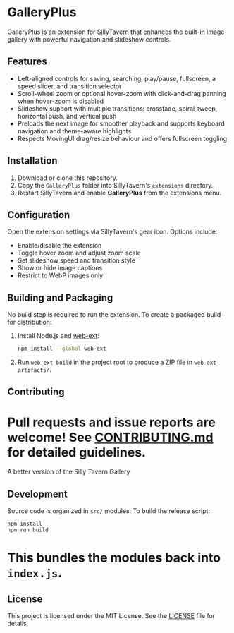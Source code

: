 # GalleryPlus

GalleryPlus is an extension for [SillyTavern](https://github.com/SillyTavern/SillyTavern) that enhances the built-in image gallery with powerful navigation and slideshow controls.

## Features
- Left-aligned controls for saving, searching, play/pause, fullscreen, a speed slider, and transition selector
- Scroll-wheel zoom or optional hover-zoom with click-and-drag panning when hover-zoom is disabled
- Slideshow support with multiple transitions: crossfade, spiral sweep, horizontal push, and vertical push
- Preloads the next image for smoother playback and supports keyboard navigation and theme-aware highlights
- Respects MovingUI drag/resize behaviour and offers fullscreen toggling

## Installation
1. Download or clone this repository.
2. Copy the `GalleryPlus` folder into SillyTavern's `extensions` directory.
3. Restart SillyTavern and enable **GalleryPlus** from the extensions menu.

## Configuration
Open the extension settings via SillyTavern's gear icon. Options include:
- Enable/disable the extension
- Toggle hover zoom and adjust zoom scale
- Set slideshow speed and transition style
- Show or hide image captions
- Restrict to WebP images only

## Building and Packaging
No build step is required to run the extension. To create a packaged build for distribution:
1. Install Node.js and [web-ext](https://extensionworkshop.com/documentation/develop/web-ext-command-reference/):
   ```bash
   npm install --global web-ext
   ```
2. Run `web-ext build` in the project root to produce a ZIP file in `web-ext-artifacts/`.

## Contributing
Pull requests and issue reports are welcome! See [CONTRIBUTING.md](CONTRIBUTING.md) for detailed guidelines.
=======
A better version of the Silly Tavern Gallery

## Development

Source code is organized in `src/` modules. To build the release script:

```
npm install
npm run build
```

This bundles the modules back into `index.js`.
=======
## License
This project is licensed under the MIT License. See the [LICENSE](LICENSE) file for details.